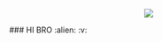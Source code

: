 <p align="center">
  <img src="https://github.com/dashdancing/dashdancing/blob/main/assets/monoplazaf1.png">
</p>
 ### HI BRO :alien: :v:
